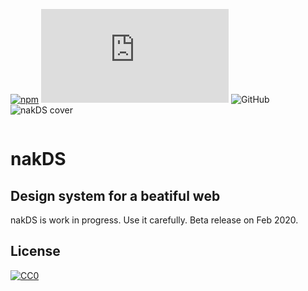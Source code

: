 [![npm](https://img.shields.io/npm/v/nakds?style=for-the-badge)](https://www.npmjs.com/package/nakds)
![Total output CSS file size in bytes](https://img.shields.io/github/size/nabaroa/nakDS/dist/css/nakDS.css?style=for-the-badge)
![GitHub](https://img.shields.io/static/v1?label=LICENSE&message=CC0_1.0_Universal&style=for-the-badge)
![nakDS cover](https://raw.githubusercontent.com/nabaroa/nakds-pages/master/docs/assets/cover.png)

<p align="center"><img src="https://raw.githubusercontent.com/nabaroa/nak-scaffold/master/docs/assets/img/nakDS.png" alt=""></p>

# nakDS

## Design system for a beatiful web


nakDS is work in progress. Use it carefully. Beta release on Feb 2020.



## License
[![CC0](http://mirrors.creativecommons.org/presskit/buttons/88x31/svg/cc-zero.svg)](https://creativecommons.org/publicdomain/zero/1.0/)
